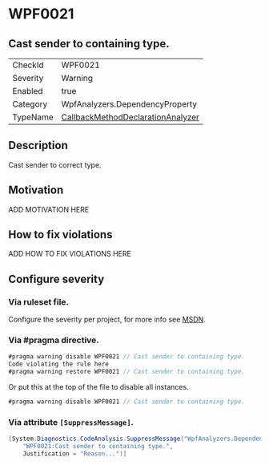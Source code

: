 # WPF0021
## Cast sender to containing type.

<!-- start generated table -->
<table>
<tr>
  <td>CheckId</td>
  <td>WPF0021</td>
</tr>
<tr>
  <td>Severity</td>
  <td>Warning</td>
</tr>
<tr>
  <td>Enabled</td>
  <td>true</td>
</tr>
<tr>
  <td>Category</td>
  <td>WpfAnalyzers.DependencyProperty</td>
</tr>
<tr>
  <td>TypeName</td>
  <td><a href="https://github.com/DotNetAnalyzers/WpfAnalyzers/blob/master/WpfAnalyzers.Analyzers/NodeAnalyzers/CallbackMethodDeclarationAnalyzer.cs">CallbackMethodDeclarationAnalyzer</a></td>
</tr>
</table>
<!-- end generated table -->

## Description

Cast sender to correct type.

## Motivation

ADD MOTIVATION HERE

## How to fix violations

ADD HOW TO FIX VIOLATIONS HERE

<!-- start generated config severity -->
## Configure severity

### Via ruleset file.

Configure the severity per project, for more info see [MSDN](https://msdn.microsoft.com/en-us/library/dd264949.aspx).

### Via #pragma directive.
```C#
#pragma warning disable WPF0021 // Cast sender to containing type.
Code violating the rule here
#pragma warning restore WPF0021 // Cast sender to containing type.
```

Or put this at the top of the file to disable all instances.
```C#
#pragma warning disable WPF0021 // Cast sender to containing type.
```

### Via attribute `[SuppressMessage]`.

```C#
[System.Diagnostics.CodeAnalysis.SuppressMessage("WpfAnalyzers.DependencyProperty", 
    "WPF0021:Cast sender to containing type.", 
    Justification = "Reason...")]
```
<!-- end generated config severity -->